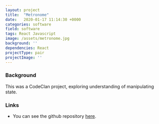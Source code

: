 ```yaml
---
layout: project
title:  "Metronome"
date:   2020-01-17 11:14:30 +0000
categories: software
field: software
tags: React Javascript
image: /assets/metronome.jpg
background: ''
dependencies: React
projectType: pair
projectImage: ''
---
```


### Background

This was a CodeClan project, exploring understanding of manipulating state. 

### Links
* You can see the github repository [here](https://github.com/DCHitch092/Metronome_App).

